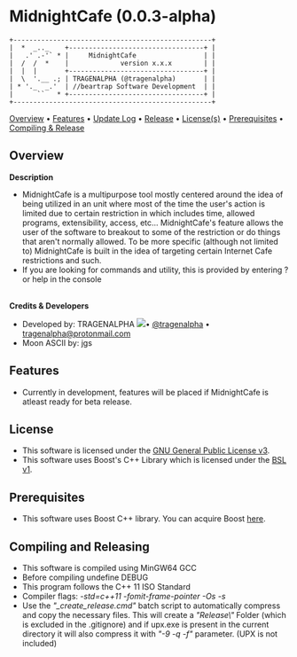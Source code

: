 # MidnightCafe (0.0.3-alpha)
```
+--------------------------------------------------+
|  *  _.._    +----------------------------------+ |
|   .' .-'` * |     MidnightCafe                 | |
|  /  /  *    |             version x.x.x        | |
|  |  |       +----------------------------------+ |
|  \  '.__ .; | TRAGENALPHA (@tragenalpha)       | |
| * '._  _.'  | //beartrap Software Development  | |
|      ``   * +----------------------------------+ |
+--------------------------------------------------+
```
<a href="https://github.com/tragenalpha/midnightcafe#overview">Overview</a> • <a href="https://github.com/tragenalpha/midnightcafe#features">Features</a> • <a href="https://github.com/tragenalpha/midnightcafe/updatelog.txt">Update Log</a> • <a href="https://github.com/tragenalpha/midnightcafe/releases">Release</a> • <a href="https://github.com/tragenalpha/midnightcafe#license">License(s)</a> • <a href="https://github.com/tragenalpha/midnightcafe#prerequisites">Prerequisites</a> • <a href="https://github.com/tragenalpha/midnightcafe#compiling-and-releasing">Compiling & Release</a>

## Overview
<b>Description</b><br>
- MidnightCafe is a multipurpose tool mostly centered around the idea of being utilized in an unit where most of the time the user's action is limited due to certain restriction in which includes time, allowed programs, extensibility, access, etc... MidnightCafe's feature allows the user of the software to breakout to some of the restriction or do things that aren't normally allowed. To be more specific (although not limited to) MidnightCafe is built in the idea of targeting certain Internet Cafe restrictions and such.
- If you are looking for commands and utility, this is provided by entering ? or help in the console

<br><b>Credits & Developers</b><br>
- Developed by: TRAGENALPHA <img src="https://raw.githubusercontent.com/tragenalpha/tragenalpha.github.io/master/flare002.png"/>• <a href="https://twitter.com/tragenalpha">@tragenalpha</a> • tragenalpha@protonmail.com
- Moon ASCII by: jgs

## Features
- Currently in development, features will be placed if MidnightCafe is atleast ready for beta release.

## License
- This software is licensed under the <a href="https://github.com/tragenalpha/midnightcafe/LICENSE">GNU General Public License v3</a>.
- This software uses Boost's C++ Library which is licensed under the <a href="https://github.com/tragenalpha/midnightcafe/boost_license.txt">BSL v1</a>.

## Prerequisites
- This software uses Boost C++ library. You can acquire Boost <a href="https://www.boost.org/users/download/">here</a>.

## Compiling and Releasing
- This software is compiled using MinGW64 GCC
- Before compiling undefine DEBUG
- This program follows the C++ 11 ISO Standard
- Compiler flags: <i>-std=c++11 -fomit-frame-pointer -Os -s</i>
- Use the <i>"_create_release.cmd"</i> batch script to automatically compress and copy the necessary files. This will create a <i>"Release\\"</i> Folder (which is excluded in the .gitignore) and if upx.exe is present in the current directory it will also compress it with <i>"-9 -q -f"</i> parameter. (UPX is not included)
